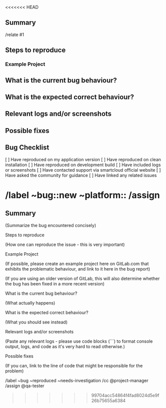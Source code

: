 <<<<<<< HEAD
## Summary

<!-- Summarize the bug encountered concisely -->

<!-- If the issue is related to any other issue, please link it here -->
/relate #1

## Steps to reproduce

<!-- How one can reproduce the issue - this is very important -->

### Example Project

<!-- If possible, please create an example project here on GitLab.com that exhibits the problematic behaviour, and link to it here in the bug report

If you are using an older version of GitLab, this will also determine whether the bug has been fixed in a more recent version -->


## What is the current bug behaviour?

<!-- What actually happens -->


## What is the expected correct behaviour?

<!-- What you should see instead -->


## Relevant logs and/or screenshots

<!-- Paste any relevant logs - please use code blocks ``` to format console output,
logs, and code as it's very hard to read otherwise. -->


## Possible fixes

<!-- If you can, link to the line of code that might be responsible for the problem -->

## Bug Checklist

[ ] Have reproduced on my application version
[ ] Have reproduced on clean installation
[ ] Have reproduced on development build
[ ] Have included logs or screenshots
[ ] Have contacted support via smartcloud official website
[ ] Have asked the community for guidance
[ ] Have linked any related issues

/label ~bug::new ~platform::
/assign <!--@tgtmedialtd/smartcloud/frontend--> <!--@tgtmedialtd/smartcloud/central--> <!--@tgtmedialtd/smartcloud/application--> <!--@tgtmedialtd/smartcloud/security--> <!--@tgtmedialtd/smartcloud/extensions-->
=======
<!--
 This is a test. 
-->

## Summary

(Summarize the bug encountered concisely)


Steps to reproduce

(How one can reproduce the issue - this is very important)


Example Project

(If possible, please create an example project here on GitLab.com that exhibits the problematic behaviour, and link to it here in the bug report)

(If you are using an older version of GitLab, this will also determine whether the bug has been fixed in a more recent version)


What is the current bug behaviour?

(What actually happens)


What is the expected correct behaviour?

(What you should see instead)


Relevant logs and/or screenshots

(Paste any relevant logs - please use code blocks (```) to format console output,
logs, and code as it's very hard to read otherwise.)


Possible fixes

(If you can, link to the line of code that might be responsible for the problem)

/label ~bug ~reproduced ~needs-investigation
/cc @project-manager
/assign @qa-tester
>>>>>>> 99704acc54864f4fad8024d5e9f26b75655a6384
